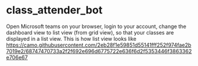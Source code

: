 # class_attender_bot
Open Microsoft teams on your browser, login to your account, change the dashboard view to list view (from grid view), so that your classes are displayed in a list view.
This is how list view looks like
https://camo.githubusercontent.com/2eb28f1e59851d55141fff252f974fae2b7019e2/68747470733a2f2f692e696d6775722e636f6d2f5353446f3863362e706e67
